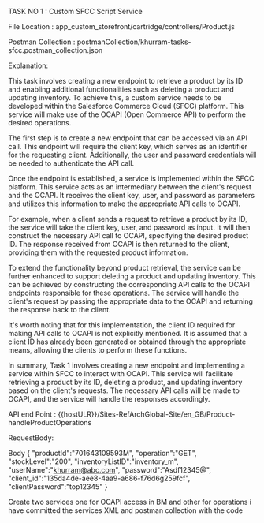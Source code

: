 TASK NO 1 : Custom SFCC Script Service

File Location : app_custom_storefront/cartridge/controllers/Product.js

Postman Collection : postmanCollection/khurram-tasks-sfcc.postman_collection.json

Explanation:

This task  involves creating a new endpoint to retrieve a product by its ID and enabling additional functionalities such as deleting a product and updating inventory. To achieve this, a custom service needs to be developed within the Salesforce Commerce Cloud (SFCC) platform. This service will make use of the OCAPI (Open Commerce API) to perform the desired operations.

The first step is to create a new endpoint that can be accessed via an API call. This endpoint will require the client key, which serves as an identifier for the requesting client. Additionally, the user and password credentials will be needed to authenticate the API call.

Once the endpoint is established, a service is implemented within the SFCC platform. This service acts as an intermediary between the client's request and the OCAPI. It receives the client key, user, and password as parameters and utilizes this information to make the appropriate API calls to OCAPI.

For example, when a client sends a request to retrieve a product by its ID, the service will take the client key, user, and password as input. It will then construct the necessary API call to OCAPI, specifying the desired product ID. The response received from OCAPI is then returned to the client, providing them with the requested product information.

To extend the functionality beyond product retrieval, the service can be further enhanced to support deleting a product and updating inventory. This can be achieved by constructing the corresponding API calls to the OCAPI endpoints responsible for these operations. The service will handle the client's request by passing the appropriate data to the OCAPI and returning the response back to the client.

It's worth noting that for this implementation, the client ID required for making API calls to OCAPI is not explicitly mentioned. It is assumed that a client ID has already been generated or obtained through the appropriate means, allowing the clients to perform these functions.

In summary, Task 1 involves creating a new endpoint and implementing a service within SFCC to interact with OCAPI. This service will facilitate retrieving a product by its ID, deleting a product, and updating inventory based on the client's requests. The necessary API calls will be made to OCAPI, and the service will handle the responses accordingly.


API end Point : {{hostULR}}/Sites-RefArchGlobal-Site/en_GB/Product-handleProductOperations

RequestBody:

Body
{
    "productId":"701643109593M",
    "operation":"GET",
    "stockLevel":"200",
    "inventoryListID":"inventory_m",
    "userName":"khurram@abc.com",
    "password":"Asdf12345@",
    "client_id":"135da4de-aee8-4aa9-a686-f76d6g259fcf",
    "clientPassword":"top12345"
}

Create two services one for OCAPI access in BM and other for operations
i have committed the services XML and postman collection with the code



